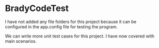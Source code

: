 # BradyCodeTest

I have not added any file folders for this project because it can be configured in the app.config file for testing the program. 

We can write more unit test cases for this project. I have now covered with main scenarios. 
